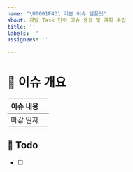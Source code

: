 ```yaml
---
name: "\U0001F4D1 기본 이슈 템플릿"
about: 개발 Task 단위 이슈 생성 및 계획 수립
title: ''
labels: ''
assignees: ''

---
```


# 🎯 이슈 개요

| 이슈 내용 |  |
| --- | --- |
| 마감 일자 |  |

## 🏹 Todo

- [ ]
